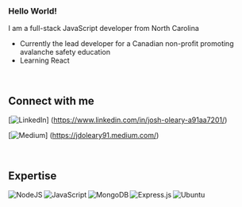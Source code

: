 ### Hello World!
I am a full-stack JavaScript developer from North Carolina

- Currently the lead developer for a Canadian non-profit promoting avalanche safety education
- Learning React 
<br>

## Connect with me 

[<img alt="LinkedIn" src="https://img.shields.io/badge/linkedin-%230077B5.svg?style=for-the-badge&logo=linkedin&logoColor=white"/>] (https://www.linkedin.com/in/josh-oleary-a91aa7201/)

[<img alt="Medium" src="https://img.shields.io/badge/Medium-12100E?style=for-the-badge&logo=medium&logoColor=white" />] (https://jdoleary91.medium.com/)

<br>

## Expertise 

<img align="left" alt="NodeJS" src="https://img.shields.io/badge/node.js-%2343853D.svg?style=for-the-badge&logo=node-dot-js&logoColor=white"/>

<img align="left" alt="JavaScript" src="https://img.shields.io/badge/javascript-%23323330.svg?style=for-the-badge&logo=javascript&logoColor=%23F7DF1E"/>

<img align="left" alt="MongoDB" src ="https://img.shields.io/badge/MongoDB-%234ea94b.svg?style=for-the-badge&logo=mongodb&logoColor=white"/>

<img align="left" alt="Express.js" src="https://img.shields.io/badge/express.js-%23404d59.svg?style=for-the-badge&logo=express&logoColor=%2361DAFB"/>

<img align="left" alt="Ubuntu" src="https://img.shields.io/badge/Ubuntu-E95420?style=for-the-badge&logo=ubuntu&logoColor=white" />

